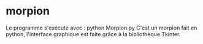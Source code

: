 # morpion

Le programme s'exécute avec : python Morpion.py
C'est un morpion fait en python, l'interface graphique est faite grâce à la bibliothèque Tkinter.
